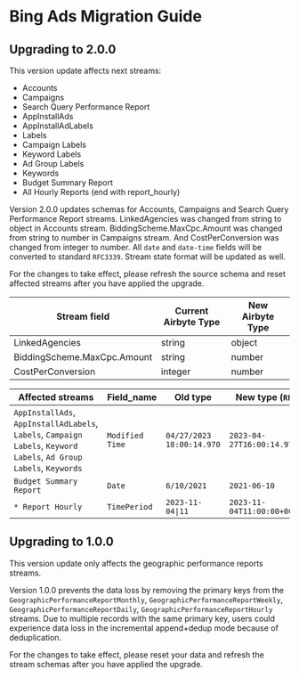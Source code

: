 # Bing Ads Migration Guide

## Upgrading to 2.0.0

This version update affects next streams:

- Accounts
- Campaigns
- Search Query Performance Report 
- AppInstallAds
- AppInstallAdLabels
- Labels
- Campaign Labels
- Keyword Labels
- Ad Group Labels
- Keywords
- Budget Summary Report
- All Hourly Reports (end with report_hourly)

Version 2.0.0 updates schemas for Accounts, Campaigns and Search Query Performance Report streams. LinkedAgencies was changed from string to object in Accounts stream. 
BiddingScheme.MaxCpc.Amount was changed from string to number in Campaigns stream. And CostPerConversion was changed from integer to number. 
All `date` and `date-time` fields will be converted to standard `RFC3339`. Stream state format will be updated as well.

For the changes to take effect, please refresh the source schema and reset affected streams after you have applied the upgrade.

| Stream field                | Current Airbyte Type | New Airbyte Type |
|-----------------------------|----------------------|------------------|
| LinkedAgencies              | string               | object           |
| BiddingScheme.MaxCpc.Amount | string               | number           |
| CostPerConversion           | integer              | number           |


| Affected streams                                                                                                     | Field_name      | Old type                  | New type (`RFC3339`)            |
|----------------------------------------------------------------------------------------------------------------------|-----------------|---------------------------|---------------------------------|
| `AppInstallAds`, `AppInstallAdLabels`, `Labels`, `Campaign Labels`, `Keyword Labels`, `Ad Group Labels`, `Keywords`  | `Modified Time` | `04/27/2023 18:00:14.970` | `2023-04-27T16:00:14.970+00:00` |
| `Budget Summary Report`                                                                                              | `Date`          | `6/10/2021`               | `2021-06-10`                    |
| `* Report Hourly`                                                                                                    | `TimePeriod`    | `2023-11-04\|11`          | `2023-11-04T11:00:00+00:00`     |

## Upgrading to 1.0.0

This version update only affects the geographic performance reports streams. 

Version 1.0.0 prevents the data loss by removing the primary keys from the `GeographicPerformanceReportMonthly`, `GeographicPerformanceReportWeekly`, `GeographicPerformanceReportDaily`, `GeographicPerformanceReportHourly` streams. 
Due to multiple records with the same primary key, users could experience data loss in the incremental append+dedup mode because of deduplication.

For the changes to take effect, please reset your data and refresh the stream schemas after you have applied the upgrade.